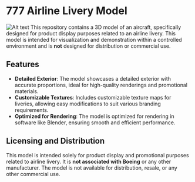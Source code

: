 # 777 Airline Livery Model
![Alt text](image_url)
This repository contains a 3D model of an aircraft, specifically designed for product display purposes related to an airline livery. This model is intended for visualization and demonstration within a controlled environment and is **not** designed for distribution or commercial use.

## Features

- **Detailed Exterior**: The model showcases a detailed exterior with accurate proportions, ideal for high-quality renderings and promotional materials.
- **Customizable Textures**: Includes customizable texture maps for liveries, allowing easy modifications to suit various branding requirements.
- **Optimized for Rendering**: The model is optimized for rendering in software like Blender, ensuring smooth and efficient performance.

## Licensing and Distribution

This model is intended solely for product display and promotional purposes related to airline livery. It is **not associated with Boeing** or any other manufacturer. The model is not available for distribution, resale, or any other commercial use.
